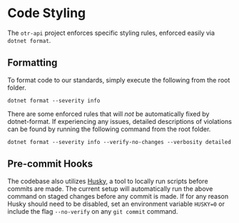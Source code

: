 # Code Styling

The `otr-api` project enforces specific styling rules, enforced easily via `dotnet format`.

## Formatting

To format code to our standards, simply execute the following from the root folder.

```
dotnet format --severity info
```

There are some enforced rules that will *not* be automatically fixed by dotnet-format. If experiencing any issues, detailed descriptions of violations can be found by running the following command from the root folder.

```
dotnet format --severity info --verify-no-changes --verbosity detailed
```

## Pre-commit Hooks

The codebase also utilizes [Husky](https://alirezanet.github.io/Husky.Net/guide/#features), a tool to locally run scripts before commits are made. The current setup will automatically run the above command on staged changes before any commit is made. If for any reason Husky should need to be disabled, set an environment variable `HUSKY=0` or include the flag `--no-verify` on any `git commit` command.